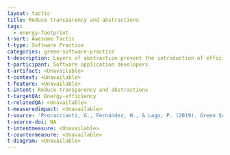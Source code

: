 ```yaml
---
layout: tactic
title: Reduce transparency and abstractions
tags:
  - energy-footprint
t-sort: Awesome Tactic
t-type: Software Practice
categories: green-software-practice
t-description: Layers of abstraction prevent the introduction of efficiency because no details from the underlying system are exposed.
t-participant: Software application developers
t-artifact: <Unavailable>
t-context: <Unavailable>
t-feature: <Unavailable>
t-intent: Reduce transparency and abstractions
t-targetQA: Energy-efficiency
t-relatedQA: <Unavailable>
t-measuredimpact: <Unavailable>
t-source: 'Procaccianti, G., Fernández, H., & Lago, P. (2019). Green Software in Practice: Empirical Validation and Assessment of Best Practices for Writing Energy-Efficient Software. Vrije Universiteit Amsterdam, October 2019.'
t-source-doi: NA
t-intentmeasure: <Unavailable>
t-countermeasure: <Unavailable>
t-diagram: <Unavailable>
---
```

